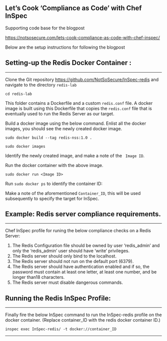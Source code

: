 ## Let’s Cook ‘Compliance as Code’ with Chef InSpec

Supporting code base for the blogpost

https://notsosecure.com/lets-cook-compliance-as-code-with-chef-inspec/

Below are the setup instructions for following the blogpost

## Setting-up the Redis Docker Container :
----

Clone the Git repository https://github.com/NotSoSecure/InSpec-redis and navigate to the directory ``` redis-lab ```

 ``` cd redis-lab ```

This folder contains a Dockerfile and a custom ``` redis.conf ``` file. A docker image is built using this Dockerfile that copies the ``` redis.conf ``` file that is eventually used to run the Redis Server as our target.  

Build a docker image using the below command. Enlist all the docker images, you should see the newly created docker image.


``` sudo docker build --tag redis-nss:1.0 . ``` 

``` sudo docker images ```

Identify the newly created image, and make a note of the ``` Image ID```. 

Run the docker container with the above image.


``` sudo docker run <Image ID>  ```

Run ``` sudo docker ps ```  to identify the container ID:

Make a  note of the aforementioned ``` Container_ID ```, this will be used subsequently to specify the target for InSpec.

## Example: Redis server compliance requirements.
---

Chef InSpec profile for runing the below compliance checks on a Redis Server:

1. The Redis Configuration file should be owned by user ‘redis_admin’ and only the ‘redis_admin’ user should have ‘write’ privileges. 
1. The Redis server should only bind to the localhost.
1. The Redis server should not run on the default port (6379).
1. The Redis server should have authentication enabled and if so, the password must contain at least one letter, at least one number, and be longer than18 characters.
1. The Redis server must disable dangerous commands.


## Running the Redis InSpec Profile: 
---
Finally fire the below InSpec command to run the InSpec-redis profile on the docker container. 
(Replace container_ID with the redis docker container ID.)

``` inspec exec InSpec-redis/ -t docker://container_ID ```

-------
